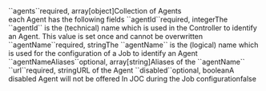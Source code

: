 <tr><td>``agents``</td><td>required, array[object]</td><td>Collection of Agents
    <br/>each Agent has the following fields</td><td></td><td></td></tr>
    <tr><td style="padding-left:20px;">``agentId``</td><td>required, integer</td><td>The ``agentId`` is the (technical) name which is used in the Controller to identify an Agent. This value is set once and cannot be overwritten</td><td></td><td></td></tr>
    <tr><td style="padding-left:20px;">``agentName``</td><td>required, string</td><td>The ``agentName`` is the (logical) name which is used for the configuration of a Job to identify an Agent</td><td></td><td></td></tr>
    <tr><td style="padding-left:20px;">``agentNameAliases``</td><td>optional, array[string]</td><td>Aliases of the ``agentName``</td><td></td><td></td></tr>
    <tr><td style="padding-left:20px;">``url``</td><td>required, string</td><td>URL of the Agent</td><td></td><td></td></tr>
    <!-- tr><td style="padding-left:20px;">``isClusterWatcher``</td><td>optional, boolean</td><td>If a Controller Cluster is configured then at least one Agent must be a Cluster Watcher</td><td></td><td>false</td></tr -->
    <tr><td style="padding-left:20px;">``disabled``</td><td>optional, boolean</td><td>A disabled Agent will not be offered In JOC during the Job configuration</td><td></td><td>false</td></tr>
    